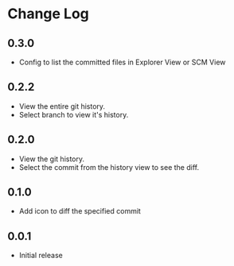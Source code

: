 # Change Log

## 0.3.0
- Config to list the committed files in Explorer View or SCM View

## 0.2.2
- View the entire git history.
- Select branch to view it's history.

## 0.2.0
- View the git history.
- Select the commit from the history view to see the diff.

## 0.1.0
- Add icon to diff the specified commit

## 0.0.1
- Initial release